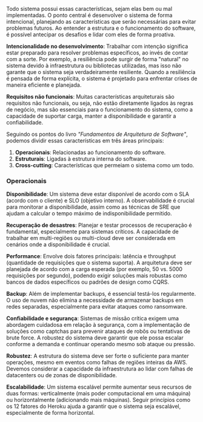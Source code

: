 Todo sistema possui essas características, sejam elas bem ou mal implementadas. O ponto central é desenvolver o sistema de forma intencional, planejando as características que serão necessárias para evitar problemas futuros. Ao entender a estrutura e o funcionamento do software, é possível antecipar os desafios e lidar com eles de forma proativa.

**Intencionalidade no desenvolvimento**: Trabalhar com intenção significa estar preparado para resolver problemas específicos, ao invés de contar com a sorte. Por exemplo, a resiliência pode surgir de forma "natural" no sistema devido à infraestrutura ou bibliotecas utilizadas, mas isso não garante que o sistema seja verdadeiramente resiliente. Quando a resiliência é pensada de forma explícita, o sistema é projetado para enfrentar crises de maneira eficiente e planejada.

**Requisitos não funcionais**: Muitas características arquiteturais são requisitos não funcionais, ou seja, não estão diretamente ligados às regras de negócio, mas são essenciais para o funcionamento do sistema, como a capacidade de suportar carga, manter a disponibilidade e garantir a confiabilidade.

Seguindo os pontos do livro _"Fundamentos de Arquitetura de Software"_, podemos dividir essas características em três áreas principais:

1. **Operacionais**: Relacionadas ao funcionamento do software.
2. **Estruturais**: Ligadas à estrutura interna do software.
3. **Cross-cutting**: Características que permeiam o sistema como um todo.

### Operacionais

**Disponibilidade**: Um sistema deve estar disponível de acordo com o SLA (acordo com o cliente) e SLO (objetivo interno). A observabilidade é crucial para monitorar a disponibilidade, assim como as técnicas de SRE que ajudam a calcular o tempo máximo de indisponibilidade permitido.

**Recuperação de desastres**: Planejar e testar processos de recuperação é fundamental, especialmente para sistemas críticos. A capacidade de trabalhar em multi-regiões ou multi-cloud deve ser considerada em cenários onde a disponibilidade é crucial.

**Performance**: Envolve dois fatores principais: latência e throughput (quantidade de requisições que o sistema suporta). A arquitetura deve ser planejada de acordo com a carga esperada (por exemplo, 50 vs. 5000 requisições por segundo), podendo exigir soluções mais robustas como bancos de dados específicos ou padrões de design como CQRS.

**Backup**: Além de implementar backups, é essencial testá-los regularmente. O uso de nuvem não elimina a necessidade de armazenar backups em redes separadas, especialmente para evitar ataques como ransomware.

**Confiabilidade e segurança**: Sistemas de missão crítica exigem uma abordagem cuidadosa em relação à segurança, com a implementação de soluções como captchas para prevenir ataques de robôs ou tentativas de brute force. A robustez do sistema deve garantir que ele possa escalar conforme a demanda e continuar operando mesmo sob ataque ou pressão.

**Robustez**: A estrutura do sistema deve ser forte o suficiente para manter operações, mesmo em eventos como falhas de regiões inteiras da AWS. Devemos considerar a capacidade da infraestrutura ao lidar com falhas de datacenters ou de zonas de disponibilidade.

**Escalabilidade**: Um sistema escalável permite aumentar seus recursos de duas formas: verticalmente (mais poder computacional em uma máquina) ou horizontalmente (adicionando mais máquinas). Seguir princípios como os 12 fatores do Heroku ajuda a garantir que o sistema seja escalável, especialmente de forma horizontal.